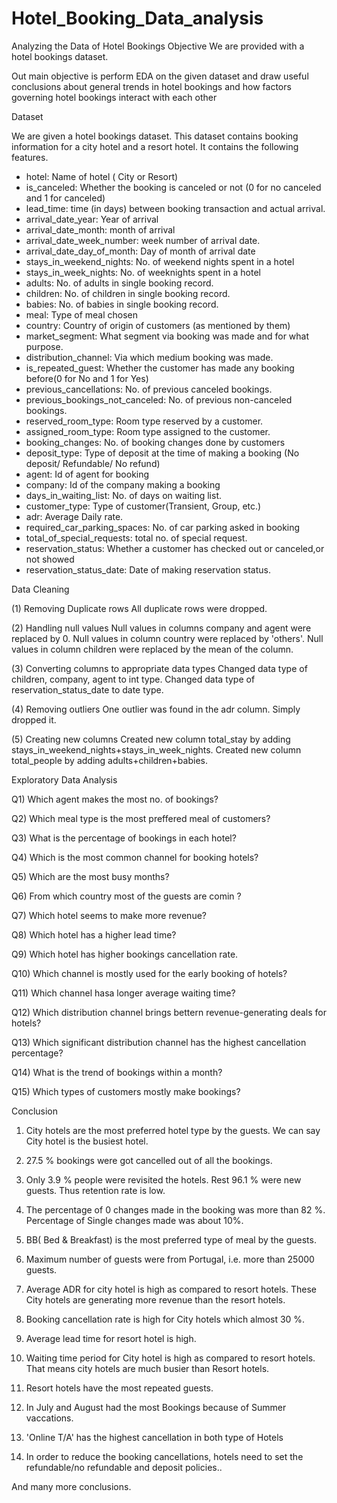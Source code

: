 # Hotel_Booking_Data_analysis
Analyzing the Data of Hotel Bookings
Objective
We are provided with a hotel bookings dataset.

Out main objective is perform EDA on the given dataset and draw useful conclusions about general trends in hotel bookings and how factors governing hotel bookings interact with each other



Dataset

We are given a hotel bookings dataset. This dataset contains booking information for a city hotel and a resort hotel. It contains the following features.

- hotel: Name of hotel ( City or Resort)
- is_canceled: Whether the booking is canceled or not (0 for no canceled and 1 for canceled)
- lead_time: time (in days) between booking transaction and actual arrival.
- arrival_date_year: Year of arrival
- arrival_date_month: month of arrival
- arrival_date_week_number: week number of arrival date.
- arrival_date_day_of_month: Day of month of arrival date
- stays_in_weekend_nights: No. of weekend nights spent in a hotel
- stays_in_week_nights: No. of weeknights spent in a hotel
- adults: No. of adults in single booking record.
- children: No. of children in single booking record.
- babies: No. of babies in single booking record. 
- meal: Type of meal chosen 
- country: Country of origin of customers (as mentioned by them)
- market_segment: What segment via booking was made and for what purpose.
- distribution_channel: Via which medium booking was made.
- is_repeated_guest: Whether the customer has made any booking before(0 for No and 1 for 
                     Yes)
- previous_cancellations: No. of previous canceled bookings.
- previous_bookings_not_canceled: No. of previous non-canceled bookings.
- reserved_room_type: Room type reserved by a customer.
- assigned_room_type: Room type assigned to the customer.
- booking_changes: No. of booking changes done by customers
- deposit_type: Type of deposit at the time of making a booking (No deposit/ Refundable/ No refund)
- agent: Id of agent for booking
- company: Id of the company making a booking
- days_in_waiting_list: No. of days on waiting list.
- customer_type: Type of customer(Transient, Group, etc.)
- adr: Average Daily rate.
- required_car_parking_spaces: No. of car parking asked in booking
- total_of_special_requests: total no. of special request.
- reservation_status: Whether a customer has checked out or canceled,or not showed 
- reservation_status_date: Date of making reservation status.



Data Cleaning

(1) Removing Duplicate rows
All duplicate rows were dropped.

(2) Handling null values
Null values in columns company and agent were replaced by 0.
Null values in column country were replaced by 'others'.
Null values in column children were replaced by the mean of the column.

(3) Converting columns to appropriate data types
Changed data type of children, company, agent to int type.
Changed data type of reservation_status_date to date type.

(4) Removing outliers
One outlier was found in the adr column. Simply dropped it.

(5) Creating new columns
Created new column total_stay by adding stays_in_weekend_nights+stays_in_week_nights.
Created new column total_people by adding adults+children+babies.


Exploratory Data Analysis

Q1) Which agent makes the most no. of bookings?

 Q2) Which meal type is the  most preffered meal of customers?

 Q3) What is the  percentage of bookings in each hotel?

 Q4) Which is the most common channel for booking hotels?

 Q5) Which are the most busy months?

 Q6) From which country most of the guests are comin ?

 Q7)  Which hotel seems to make more revenue?

 Q8)  Which hotel has a  higher lead time?

 Q9)  Which hotel has higher bookings cancellation rate.

 Q10)  Which channel is mostly used for the  early booking of hotels?

 Q11)  Which channel hasa  longer average waiting time?

 Q12)  Which distribution channel brings bettern revenue-generating deals for hotels?

 Q13)  Which significant distribution channel has the highest cancellation percentage?

 Q14) What is the trend of bookings within a month?

 Q15) Which types of customers mostly make bookings?



 Conclusion

1.	City hotels are the most preferred hotel type by the guests. We can say City hotel is the busiest hotel.

2.	27.5 % bookings were got cancelled out of all the bookings.

3.	Only 3.9 % people were revisited the hotels. Rest 96.1 % were new guests. Thus retention rate is low.

4.	The percentage of 0 changes made in the booking was more than 82 %.  Percentage of Single changes made was about 10%.

5.	BB( Bed & Breakfast) is the most preferred  type of meal by the guests. 

6.	Maximum number of guests were from Portugal, i.e. more than 25000 guests.

7.	Average ADR for city hotel is high as compared to resort hotels. These City hotels are generating more revenue than the resort hotels.

8.	Booking cancellation rate is high for City hotels which almost 30 %.

9.	Average lead time for resort hotel is high.

10.	Waiting time period for City hotel is high as compared to resort hotels. That means city hotels are much busier than Resort hotels.

11.	Resort hotels have the most repeated guests.

12.	In July and August had the most Bookings because of Summer vaccations.

13. 'Online T/A' has the highest cancellation in both type of Hotels

14. In order to reduce the booking cancellations, hotels need to set the refundable/no refundable and deposit policies..

And many more conclusions.
